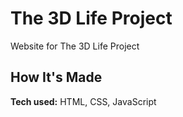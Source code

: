 # The 3D Life Project
Website for The 3D Life Project

## How It's Made
**Tech used:** HTML, CSS, JavaScript
